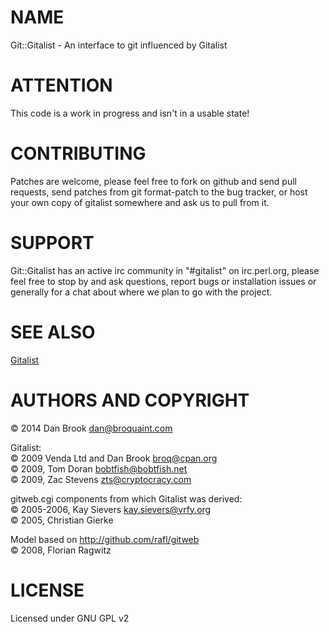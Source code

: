 # NAME

Git::Gitalist - An interface to git influenced by Gitalist

# ATTENTION

This code is a work in progress and isn't in a usable state!

# CONTRIBUTING

Patches are welcome, please feel free to fork on github and send pull
requests, send patches from git format-patch to the bug tracker, or host
your own copy of gitalist somewhere and ask us to pull from it.

# SUPPORT

Git::Gitalist has an active irc community in "#gitalist" on irc.perl.org,
please feel free to stop by and ask questions, report bugs or
installation issues or generally for a chat about where we plan to go
with the project.

# SEE ALSO

[Gitalist](http://metacpan.org/release/Gitalist)

# AUTHORS AND COPYRIGHT

© 2014 Dan Brook <dan@broquaint.com>

Gitalist:  
© 2009 Venda Ltd and Dan Brook <broq@cpan.org>  
© 2009, Tom Doran <bobtfish@bobtfish.net>  
© 2009, Zac Stevens <zts@cryptocracy.com>  

gitweb.cgi components from which Gitalist was derived:  
© 2005-2006, Kay Sievers <kay.sievers@vrfy.org>  
© 2005, Christian Gierke  

Model based on http://github.com/rafl/gitweb  
© 2008, Florian Ragwitz

# LICENSE

Licensed under GNU GPL v2
